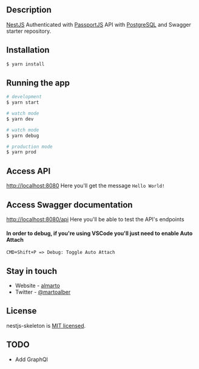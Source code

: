 ## Description

[NestJS](https://github.com/nestjs/nest) Authenticated with [PassportJS](http://www.passportjs.org/) API with [PostgreSQL](https://www.postgresql.org/) and Swagger starter repository.

## Installation

```bash
$ yarn install
```

## Running the app

```bash
# development
$ yarn start

# watch mode
$ yarn dev

# watch mode
$ yarn debug

# production mode
$ yarn prod
```

## Access API

[http://localhost:8080](http://localhost:8080) Here you'll get the message `Hello World!`

## Access Swagger documentation

[http://localhost:8080/api](http://localhost:8080/api) Here you'll be able to test the API's endpoints

#### In order to debug, if you're using VSCode you'll just need to enable Auto Attach

`CMD+Shift+P => Debug: Toggle Auto Attach`

## Stay in touch

- Website - [almarto](https://github.com/almarto)
- Twitter - [@martoalber](https://twitter.com/martoalber)

## License

nestjs-skeleton is [MIT licensed](LICENSE).

## TODO

- Add GraphQl
